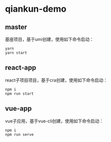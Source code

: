 # qiankun-demo

## master
基座项目，基于umi创建，使用如下命令启动：
```shell
yarn
yarn start
```

## react-app
react子项目项目，基于cra创建，使用如下命令启动：
```shell
npm i
npm run start
```

## vue-app
vue子应用，基于vue-cli创建，使用如下命令启动：
```shell
npm i
npm run serve
```

